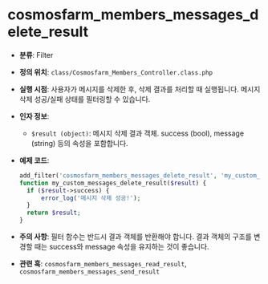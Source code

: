 # cosmosfarm_members_messages_delete_result

- **분류**: Filter
- **정의 위치**: `class/Cosmosfarm_Members_Controller.class.php`
- **실행 시점**: 사용자가 메시지를 삭제한 후, 삭제 결과를 처리할 때 실행됩니다. 메시지 삭제 성공/실패 상태를 필터링할 수 있습니다.
- **인자 정보**:
  - `$result (object)`: 메시지 삭제 결과 객체. success (bool), message (string) 등의 속성을 포함합니다.
- **예제 코드**:

  ```php
  add_filter('cosmosfarm_members_messages_delete_result', 'my_custom_messages_delete_result');
  function my_custom_messages_delete_result($result) {
    if ($result->success) {
        error_log('메시지 삭제 성공!');
    }
    return $result;
  }
  ```

- **주의 사항**: 필터 함수는 반드시 결과 객체를 반환해야 합니다. 결과 객체의 구조를 변경할 때는 success와 message 속성을 유지하는 것이 좋습니다.
- **관련 훅**: `cosmosfarm_members_messages_read_result`, `cosmosfarm_members_messages_send_result`
